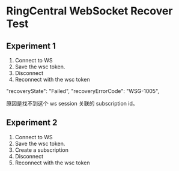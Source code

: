 # RingCentral WebSocket Recover Test


## Experiment 1

1. Connect to WS
2. Save the wsc token. 
3. Disconnect 
4. Reconnect with the wsc token

"recoveryState": "Failed",
"recoveryErrorCode": "WSG-1005",

原因是找不到这个 ws session 关联的 subscription id。


## Experiment 2

1. Connect to WS
2. Save the wsc token. 
3. Create a subscription
4. Disconnect 
5. Reconnect with the wsc token

